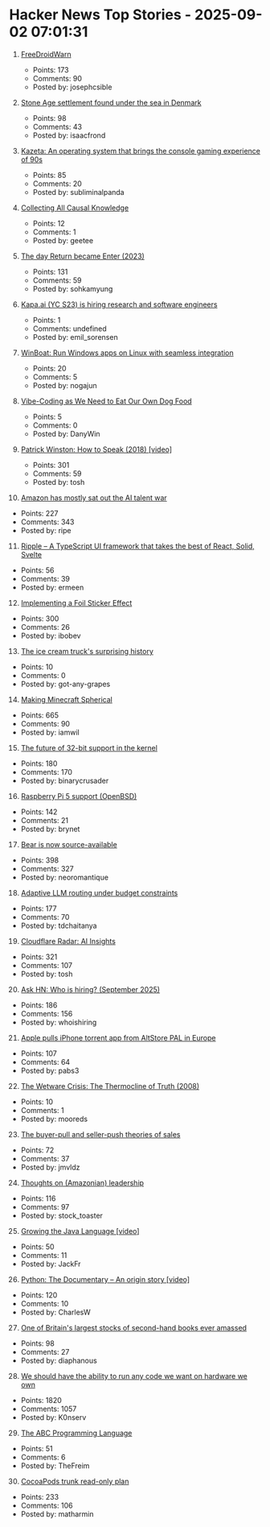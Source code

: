 # Hacker News Top Stories - 2025-09-02 07:01:31

1. [FreeDroidWarn](https://github.com/woheller69/FreeDroidWarn)
   - Points: 173
   - Comments: 90
   - Posted by: josephcsible

2. [Stone Age settlement found under the sea in Denmark](https://apnews.com/article/denmark-stone-age-settlements-underwater-research-d0a77a07cdad2c23bd61c3f4bb015d7d)
   - Points: 98
   - Comments: 43
   - Posted by: isaacfrond

3. [Kazeta: An operating system that brings the console gaming experience of 90s](https://kazeta.org/)
   - Points: 85
   - Comments: 20
   - Posted by: subliminalpanda

4. [Collecting All Causal Knowledge](https://causenet.org/)
   - Points: 12
   - Comments: 1
   - Posted by: geetee

5. [The day Return became Enter (2023)](https://aresluna.org/the-day-return-became-enter/)
   - Points: 131
   - Comments: 59
   - Posted by: sohkamyung

6. [Kapa.ai (YC S23) is hiring research and software engineers](https://www.ycombinator.com/companies/kapa-ai/jobs)
   - Points: 1
   - Comments: undefined
   - Posted by: emil_sorensen

7. [WinBoat: Run Windows apps on Linux with seamless integration](https://github.com/TibixDev/winboat)
   - Points: 20
   - Comments: 5
   - Posted by: nogajun

8. [Vibe-Coding as We Need to Eat Our Own Dog Food](https://kevinkuipers.substack.com/p/vc-for-vibe-coding-a-fresh-new-start)
   - Points: 5
   - Comments: 0
   - Posted by: DanyWin

9. [Patrick Winston: How to Speak (2018) [video]](https://www.youtube.com/watch?v=Unzc731iCUY)
   - Points: 301
   - Comments: 59
   - Posted by: tosh

10. [Amazon has mostly sat out the AI talent war](https://www.businessinsider.com/amazon-ai-talent-wars-internal-document-2025-8)
   - Points: 227
   - Comments: 343
   - Posted by: ripe

11. [Ripple – A TypeScript UI framework that takes the best of React, Solid, Svelte](https://github.com/trueadm/ripple)
   - Points: 56
   - Comments: 39
   - Posted by: ermeen

12. [Implementing a Foil Sticker Effect](https://www.4rknova.com/blog/2025/08/30/foil-sticker)
   - Points: 300
   - Comments: 26
   - Posted by: ibobev

13. [The ice cream truck's surprising history](https://longreads.com/2025/08/26/ice-cream-truck-history-hysteria/)
   - Points: 10
   - Comments: 0
   - Posted by: got-any-grapes

14. [Making Minecraft Spherical](https://www.bowerbyte.com/posts/blocky-planet/)
   - Points: 665
   - Comments: 90
   - Posted by: iamwil

15. [The future of 32-bit support in the kernel](https://lwn.net/SubscriberLink/1035727/4837b0d3dccf1cbb/)
   - Points: 180
   - Comments: 170
   - Posted by: binarycrusader

16. [Raspberry Pi 5 support (OpenBSD)](https://marc.info/?l=openbsd-cvs&m=175675287220070&w=2)
   - Points: 142
   - Comments: 21
   - Posted by: brynet

17. [Bear is now source-available](https://herman.bearblog.dev/license/)
   - Points: 398
   - Comments: 327
   - Posted by: neoromantique

18. [Adaptive LLM routing under budget constraints](https://arxiv.org/abs/2508.21141)
   - Points: 177
   - Comments: 70
   - Posted by: tdchaitanya

19. [Cloudflare Radar: AI Insights](https://radar.cloudflare.com/ai-insights)
   - Points: 321
   - Comments: 107
   - Posted by: tosh

20. [Ask HN: Who is hiring? (September 2025)](undefined)
   - Points: 186
   - Comments: 156
   - Posted by: whoishiring

21. [Apple pulls iPhone torrent app from AltStore PAL in Europe](https://www.theverge.com/news/767344/apple-removes-itorrent-altstore-pal-ios-marketplace)
   - Points: 107
   - Comments: 64
   - Posted by: pabs3

22. [The Wetware Crisis: The Thermocline of Truth (2008)](https://brucefwebster.com/2008/04/15/the-wetware-crisis-the-themocline-of-truth/)
   - Points: 10
   - Comments: 1
   - Posted by: mooreds

23. [The buyer-pull and seller-push theories of sales](https://howtogrow.substack.com/p/the-physics-of-sales)
   - Points: 72
   - Comments: 37
   - Posted by: jmvldz

24. [Thoughts on (Amazonian) leadership](https://www.daemonology.net/blog/2025-09-01-Thoughts-on-Amazonian-Leadership.html)
   - Points: 116
   - Comments: 97
   - Posted by: stock_toaster

25. [Growing the Java Language [video]](https://www.youtube.com/watch?v=Gz7Or9C0TpM)
   - Points: 50
   - Comments: 11
   - Posted by: JackFr

26. [Python: The Documentary – An origin story [video]](https://www.youtube.com/watch?v=GfH4QL4VqJ0)
   - Points: 120
   - Comments: 10
   - Posted by: CharlesW

27. [One of Britain's largest stocks of second-hand books ever amassed](https://www.worldofinteriors.com/story/richard-axe-second-hand-books-yorkshire)
   - Points: 98
   - Comments: 27
   - Posted by: diaphanous

28. [We should have the ability to run any code we want on hardware we own](https://hugotunius.se/2025/08/31/what-every-argument-about-sideloading-gets-wrong.html)
   - Points: 1820
   - Comments: 1057
   - Posted by: K0nserv

29. [The ABC Programming Language](https://homepages.cwi.nl/~steven/abc/)
   - Points: 51
   - Comments: 6
   - Posted by: TheFreim

30. [CocoaPods trunk read-only plan](https://blog.cocoapods.org/CocoaPods-Specs-Repo/)
   - Points: 233
   - Comments: 106
   - Posted by: matharmin

